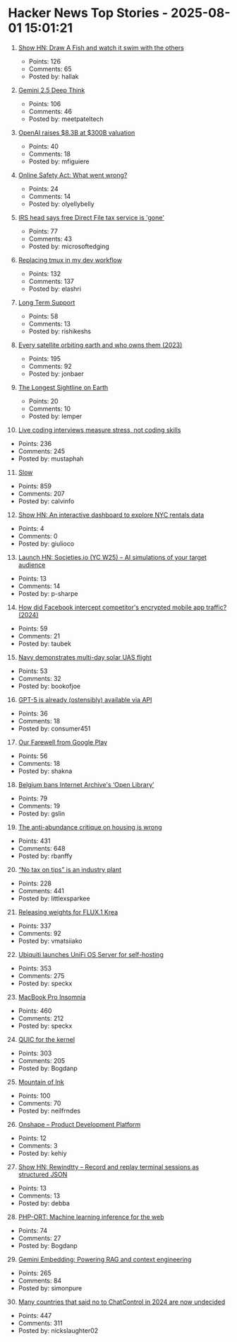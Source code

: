 # Hacker News Top Stories - 2025-08-01 15:01:21

1. [Show HN: Draw A Fish and watch it swim with the others](https://drawafish.com)
   - Points: 126
   - Comments: 65
   - Posted by: hallak

2. [Gemini 2.5 Deep Think](https://blog.google/products/gemini/gemini-2-5-deep-think/)
   - Points: 106
   - Comments: 46
   - Posted by: meetpateltech

3. [OpenAI raises $8.3B at $300B valuation](https://www.nytimes.com/2025/08/01/business/dealbook/openai-ai-mega-funding-deal.html)
   - Points: 40
   - Comments: 18
   - Posted by: mfiguiere

4. [Online Safety Act: What went wrong?](https://therectangle.substack.com/p/online-safety-act-what-went-wrong)
   - Points: 24
   - Comments: 14
   - Posted by: olyellybelly

5. [IRS head says free Direct File tax service is 'gone'](https://www.theverge.com/news/717308/irs-direct-file-gone-billy-long-trump-administration)
   - Points: 77
   - Comments: 43
   - Posted by: microsoftedging

6. [Replacing tmux in my dev workflow](https://bower.sh/you-might-not-need-tmux)
   - Points: 132
   - Comments: 137
   - Posted by: elashri

7. [Long Term Support](https://www.sqlite.org/lts.html)
   - Points: 58
   - Comments: 13
   - Posted by: rishikeshs

8. [Every satellite orbiting earth and who owns them (2023)](https://dewesoft.com/blog/every-satellite-orbiting-earth-and-who-owns-them)
   - Points: 195
   - Comments: 92
   - Posted by: jonbaer

9. [The Longest Sightline on Earth](https://calgaryvisioncentre.com/news/2017/6/23/tdgft1bsbdlm8496ov7tn73kr0ci1q)
   - Points: 20
   - Comments: 10
   - Posted by: lemper

10. [Live coding interviews measure stress, not coding skills](https://hadid.dev/posts/living-coding/)
   - Points: 236
   - Comments: 245
   - Posted by: mustaphah

11. [Slow](https://michaelnotebook.com/slow/index.html)
   - Points: 859
   - Comments: 207
   - Posted by: calvinfo

12. [Show HN: An interactive dashboard to explore NYC rentals data](https://leaseswap.nyc/analytics)
   - Points: 4
   - Comments: 0
   - Posted by: giulioco

13. [Launch HN: Societies.io (YC W25) – AI simulations of your target audience](undefined)
   - Points: 13
   - Comments: 14
   - Posted by: p-sharpe

14. [How did Facebook intercept competitor's encrypted mobile app traffic? (2024)](https://haxrob.net/onavo-facebook-ssl-mitm-technical-analysis/)
   - Points: 59
   - Comments: 21
   - Posted by: taubek

15. [Navy demonstrates multi-day solar UAS flight](https://www.navair.navy.mil/news/Navy-demonstrates-multi-day-solar-UAS-flight/Tue-07292025-1554)
   - Points: 53
   - Comments: 32
   - Posted by: bookofjoe

16. [GPT-5 is already (ostensibly) available via API](https://old.reddit.com/r/OpenAI/comments/1mettre/gpt5_is_already_ostensibly_available_via_api/)
   - Points: 36
   - Comments: 18
   - Posted by: consumer451

17. [Our Farewell from Google Play](https://secuso.aifb.kit.edu/english/2809.php)
   - Points: 56
   - Comments: 18
   - Posted by: shakna

18. [Belgium bans Internet Archive's ‘Open Library’](https://torrentfreak.com/belgium-bans-internet-archives-open-library-in-sweeping-site-blocking-order/)
   - Points: 79
   - Comments: 19
   - Posted by: gslin

19. [The anti-abundance critique on housing is wrong](https://www.derekthompson.org/p/the-anti-abundance-critique-on-housing)
   - Points: 431
   - Comments: 648
   - Posted by: rbanffy

20. [“No tax on tips” is an industry plant](https://www.newyorker.com/magazine/2025/08/04/no-tax-on-tips-is-an-industry-plant)
   - Points: 228
   - Comments: 441
   - Posted by: littlexsparkee

21. [Releasing weights for FLUX.1 Krea](https://www.krea.ai/blog/flux-krea-open-source-release)
   - Points: 337
   - Comments: 92
   - Posted by: vmatsiiako

22. [Ubiquiti launches UniFi OS Server for self-hosting](https://lazyadmin.nl/home-network/unifi-os-server/)
   - Points: 353
   - Comments: 275
   - Posted by: speckx

23. [MacBook Pro Insomnia](https://manuel.bernhardt.io/posts/2025-07-24-macbook-pro-insomnia)
   - Points: 460
   - Comments: 212
   - Posted by: speckx

24. [QUIC for the kernel](https://lwn.net/Articles/1029851/)
   - Points: 303
   - Comments: 205
   - Posted by: Bogdanp

25. [Mountain of Ink](https://mountainofink.com)
   - Points: 100
   - Comments: 70
   - Posted by: neilfrndes

26. [Onshape – Product Development Platform](https://www.onshape.com/en/)
   - Points: 12
   - Comments: 3
   - Posted by: kehiy

27. [Show HN: Rewindtty – Record and replay terminal sessions as structured JSON](https://github.com/debba/rewindtty)
   - Points: 13
   - Comments: 13
   - Posted by: debba

28. [PHP-ORT: Machine learning inference for the web](https://krakjoe.github.io/ort/)
   - Points: 74
   - Comments: 27
   - Posted by: Bogdanp

29. [Gemini Embedding: Powering RAG and context engineering](https://developers.googleblog.com/en/gemini-embedding-powering-rag-context-engineering/)
   - Points: 265
   - Comments: 84
   - Posted by: simonpure

30. [Many countries that said no to ChatControl in 2024 are now undecided](https://digitalcourage.social/@echo_pbreyer/114946559233051667)
   - Points: 447
   - Comments: 311
   - Posted by: nickslaughter02

